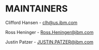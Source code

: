 # MAINTAINERS

Clifford Hansen - clh@us.ibm.com

Ross Heninger - Ross.Heninger@ibm.com

Justin Patzer - JUSTIN.PATZER@ibm.com

